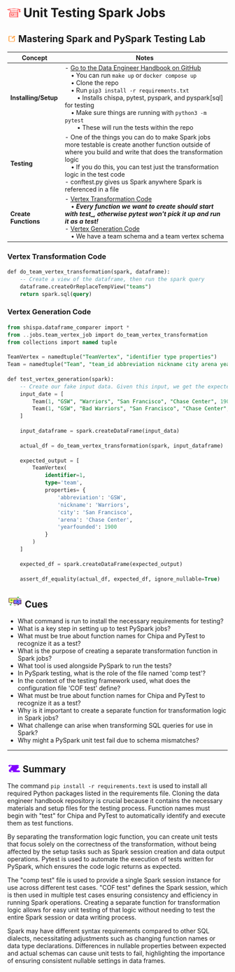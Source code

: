 # <img src="../books.svg" alt="Stack of red books with a graduation cap on top, symbolizing education and achievement, set against a plain background" width="30" height="20" /> Unit Testing Spark Jobs

## <img src="../notes.svg" alt="Orange pencil lying diagonally on a white sheet of paper, representing note taking and documentation, with a clean and organized appearance" width="20" height="15" /> Mastering Spark and PySpark Testing Lab

| Concept                | Notes            |
|---------------------|------------------|
| **Installing/Setup**  | - [Go to the Data Engineer Handbook on GitHub](https://github.com/DataExpert-io/data-engineer-handbook/tree/main/bootcamp/materials/3-spark-fundamentals) <br> &emsp;• You can run `make up` or `docker compose up` <br> &emsp;• Clone the repo <br> &emsp;• Run `pip3 install -r requirements.txt` <br> &emsp;&emsp;• Installs chispa, pytest, pyspark, and pyspark[sql] for testing<br> &emsp;• Make sure things are running with `python3 -m pytest` <br> &emsp;&emsp;• These will run the tests within the repo|
| **Testing** | - One of the things you can do to make Spark jobs more testable is create another function outside of where you build and write that does the transformation logic <br> &emsp;• If you do this, you can test just the transformation logic in the test code <br>- conftest.py gives us Spark anywhere Spark is referenced in a file |
| **Create Functions** | - [Vertex Transformation Code](#vertex-transformation-code) <br> &emsp;• ***Every function we want to create should start with test_, otherwise pytest won't pick it up and run it as a test!*** <br>- [Vertex Generation Code](#vertex-generation-code)<br> &emsp;• We have a team schema and a team vertex schema |

### Vertex Transformation Code

```sql
def do_team_vertex_transformation(spark, dataframe):
    -- Create a view of the dataframe, then run the spark query
    dataframe.createOrReplaceTempView("teams")
    return spark.sql(query)
```

### Vertex Generation Code

```sql
from shispa.dataframe_comparer import *
from ..jobs.team_vertex_job import do_team_vertex_transformation
from collections import named tuple

TeamVertex = namedtuple("TeamVertex", "identifier type properties")
Team = namedtuple("Team", "team_id abbreviation nickname city arena yearfounded")

def test_vertex_generation(spark):
    -- Create our fake input data. Given this input, we get the expected_output
    input_date = [
        Team(1, "GSW", "Warriors", "San Francisco", "Chase Center", 1900),
        Team(1, "GSW", "Bad Warriors", "San Francisco", "Chase Center", 1900)
    ]

    input_dataframe = spark.createDataFrame(input_data)

    actual_df = do_team_vertex_transformation(spark, input_dataframe)

    expected_output = [
        TeamVertex(
            identifier=1,
            type='team',
            properties= {
                'abbreviation': 'GSW',
                'nickname': 'Warriors',
                'city': 'San Francisco',
                'arena': 'Chase Center',
                'yearfounded': 1900
            }
        )
    ]

    expected_df = spark.createDataFrame(expected_output)

    assert_df_equality(actual_df, expected_df, ignore_nullable=True)
```

## <img src="../question-and-answer.svg" alt="Two speech bubbles, one with a large letter Q and the other with a large letter A, representing a question and answer exchange in a friendly and approachable style" width="35" height="28" /> Cues

- What command is run to install the necessary requirements for testing?
- What is a key step in setting up to test PySpark jobs?
- What must be true about function names for Chipa and PyTest to recognize it as a test?
- What is the purpose of creating a separate transformation function in Spark jobs?
- What tool is used alongside PySpark to run the tests?
- In PySpark testing, what is the role of the file named 'comp test'?
- In the context of the testing framework used, what does the configuration file 'COF test' define?
- What must be true about function names for Chipa and PyTest to recognize it as a test?
- Why is it important to create a separate function for transformation logic in Spark jobs?
- What challenge can arise when transforming SQL queries for use in Spark?
- Why might a PySpark unit test fail due to schema mismatches?

---

## <img src="../summary.svg" alt="Rolled parchment scroll with visible lines, symbolizing a summary or conclusion, placed on a neutral background" width="30" height="18" /> Summary

The command `pip install -r requirements.text` is used to install all required Python packages listed in the requirements file. Cloning the data engineer handbook repository is crucial because it contains the necessary materials and setup files for the testing process. Function names must begin with "test" for Chipa and PyTest to automatically identify and execute them as test functions.

By separating the transformation logic function, you can create unit tests that focus solely on the correctness of the transformation, without being affected by the setup tasks such as Spark session creation and data output operations. Pytest is used to automate the execution of tests written for PySpark, which ensures the code logic returns as expected.

The "comp test" file is used to provide a single Spark session instance for use across different test cases. "COF test" defines the Spark session, which is then used in multiple test cases ensuring consistency and efficiency in running Spark operations. Creating a separate function for transformation logic allows for easy unit testing of that logic without needing to test the entire Spark session or data writing process.

Spark may have different syntax requirements compared to other SQL dialects, necessitating adjustments such as changing function names or data type declarations. Differences in nullable properties between expected and actual schemas can cause unit tests to fail, highlighting the importance of ensuring consistent nullable settings in data frames.
